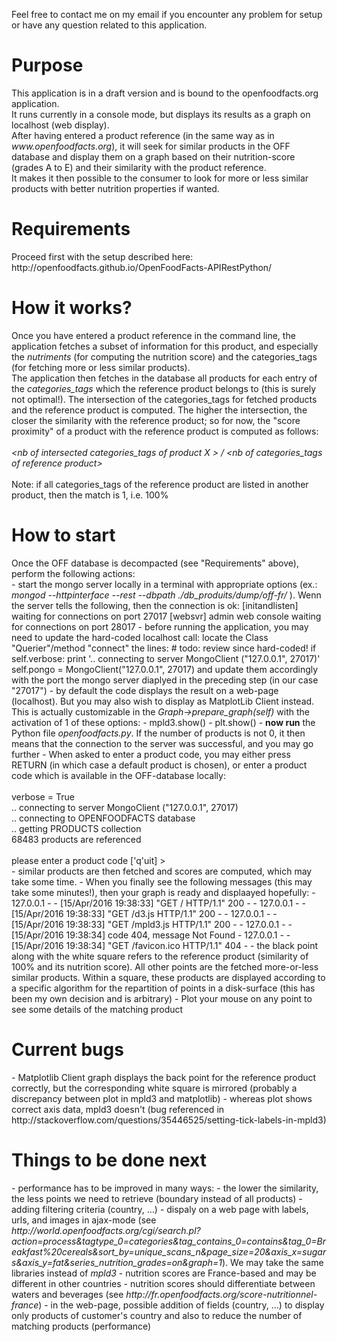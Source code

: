 Feel free to contact me on my email if you encounter any problem for setup or have any question related to this application.
<br/>
<h1>Purpose</h1>
This application is in a draft version and is bound to the openfoodfacts.org application.
<br/>
It runs currently in a console mode, but displays its results as a graph on localhost (web display).
<br/>
After having entered a product reference (in the same way as in <i>www.openfoodfacts.org</i>), it will seek for similar products in the OFF database and display them on a graph based on their nutrition-score (grades A to E) and their similarity with the product reference.
<br/>
It makes it then possible to the consumer to look for more or less similar products with better nutrition properties if wanted.

<h1>Requirements</h1>
Proceed first with the setup described here: http://openfoodfacts.github.io/OpenFoodFacts-APIRestPython/

<h1>How it works?</h1>
Once you have entered a product reference in the command line, the application fetches a subset of information for this product, and especially the <i>nutriments</i> (for computing the nutrition score) and the <it>categories_tags</it> (for fetching more or less similar products).
<br/>
The application then fetches in the database all products for each entry of the <i>categories_tags</i> which the reference product belongs to (this is surely not optimal!). The intersection of the categories_tags for fetched products and the reference product is computed. The higher the intersection, the closer the similarity with the reference product; so for now, the "score proximity" of a product with the reference product is computed as follows:
<br/><br/>
<i>&lt;nb of intersected categories_tags of product X &gt; / &lt;nb of categories_tags of reference product&gt;</i>
<br/><br/>
Note: if all categories_tags of the reference product are listed in another product, then the match is 1, i.e. 100%

<h1>How to start</h1>
Once the OFF database is decompacted (see "Requirements" above), perform the following actions:
<br/>
- start the mongo server locally in a terminal with appropriate options (ex.: <i>mongod --httpinterface --rest --dbpath ./db_produits/dump/off-fr/ </i>). Wenn the server tells the following, then the connection is ok:
    [initandlisten] waiting for connections on port 27017
    [websvr] admin web console waiting for connections on port 28017
- before running the application, you may need to update the hard-coded localhost call: locate the Class "Querier"/method "connect" the lines:
        # todo: review since hard-coded!
        if self.verbose:
            print '.. connecting to server MongoClient ("127.0.0.1", 27017)'
        self.pongo = MongoClient("127.0.0.1", 27017)
 and update them accordingly with the port the mongo server diaplyed in the preceding step (in our case "27017")
- by default the code displays the result on a web-page (localhost). But you may also wish to display as MatplotLib Client instead. This is actually customizable in the <i>Graph->prepare_graph(self)</i> with the activation of 1 of these options:
    - mpld3.show()
    - plt.show()
- <b>now run</b> the Python file <i>openfoodfacts.py</i>. If the number of products is not 0, it then means that the connection to the server was successful, and you may go further
- When asked to enter a product code, you may either press RETURN (in which case a default product is chosen), or enter a product code which is available in the OFF-database locally:
<br/><br/>
    verbose = True
<br/>
    .. connecting to server MongoClient ("127.0.0.1", 27017)
<br/>
    .. connecting to OPENFOODFACTS database
<br/>
    .. getting PRODUCTS collection
<br/>
    68483 products are referenced
<br/>
<br/>
    please enter a product code ['q'uit] &gt; 
<br/>
- similar products are then fetched and scores are computed, which may take some time.
- When you finally see the following messages (this may take some minutes!), then your graph is ready and displaayed hopefully:
    - 127.0.0.1 - - [15/Apr/2016 19:38:33] "GET / HTTP/1.1" 200 -
    - 127.0.0.1 - - [15/Apr/2016 19:38:33] "GET /d3.js HTTP/1.1" 200 -
    -   127.0.0.1 - - [15/Apr/2016 19:38:33] "GET /mpld3.js HTTP/1.1" 200 -
    - 127.0.0.1 - - [15/Apr/2016 19:38:34] code 404, message Not Found
    - 127.0.0.1 - - [15/Apr/2016 19:38:34] "GET /favicon.ico HTTP/1.1" 404 -
- the black point along with the white square refers to the reference product (similarity of 100% and its nutrition score). All other points are the fetched more-or-less similar products. Within a square, these products are displayed according to a specific algorithm for the repartition of points in a disk-surface (this has been my own decision and is arbitrary)
- Plot your mouse on any point to see some details of the matching product

<h1>Current bugs</h1>
- Matplotlib Client graph displays the back point for the reference product correctly, but the corresponding white square is mirrored (probably a discrepancy between plot in mpld3 and matplotlib)
- whereas plot shows correct axis data, mpld3 doesn't (bug referenced in http://stackoverflow.com/questions/35446525/setting-tick-labels-in-mpld3)

<h1>Things to be done next</h1>
- performance has to be improved in many ways:
    - the lower the similarity, the less points we need to retrieve (boundary instead of all products)
    - adding filtering criteria (country, ...)
- dispaly on a web page with labels, urls, and images in ajax-mode (see <i>http://world.openfoodfacts.org/cgi/search.pl?action=process&tagtype_0=categories&tag_contains_0=contains&tag_0=Breakfast%20cereals&sort_by=unique_scans_n&page_size=20&axis_x=sugars&axis_y=fat&series_nutrition_grades=on&graph=1</i>). We may take the same libraries instead of <i>mpld3</i>
- nutrition scores are France-based and may be different in other countries
- nutrition scores should differentiate between waters and beverages (see <i>http://fr.openfoodfacts.org/score-nutritionnel-france</i>)
- in the web-page, possible addition of fields (country, ...) to display only products of customer's country and also to reduce the number of matching products (performance)
